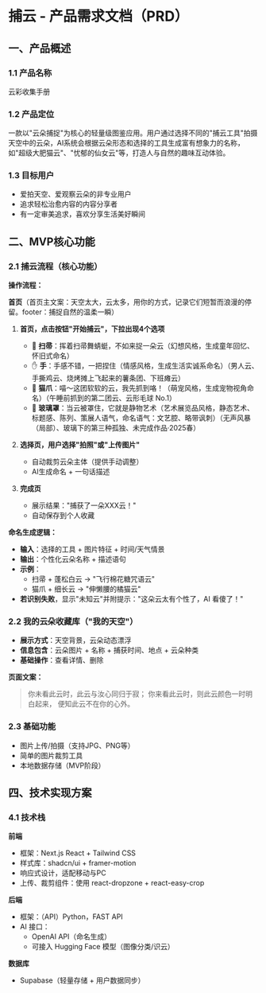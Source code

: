 # 捕云 - 产品需求文档（PRD）

## 一、产品概述

### 1.1 产品名称
云彩收集手册

### 1.2 产品定位
一款以"云朵捕捉"为核心的轻量级图鉴应用。用户通过选择不同的"捕云工具"拍摄天空中的云朵，AI系统会根据云朵形态和选择的工具生成富有想象力的名称，如"超级大肥猫云"、"忧郁的仙女云"等，打造人与自然的趣味互动体验。

### 1.3 目标用户
* 爱拍天空、爱观察云朵的非专业用户
* 追求轻松治愈内容的内容分享者
* 有一定审美追求，喜欢分享生活美好瞬间

## 二、MVP核心功能

### 2.1 捕云流程（核心功能）

**操作流程：**

**首页**（首页主文案：天空太大，云太多，用你的方式，记录它们短暂而浪漫的停留。footer：捕捉自然的温柔一瞬）

1. **首页，点击按钮"开始捕云"，下拉出现4个选项**
    * 🧹 **扫帚**：挥着扫帚舞蜻蜓，不如来捉一朵云（幻想风格，生成童年回忆、怀旧式命名）
    * ✋ **手**：手感不错，一把捏住（情感风格，生成生活实诚系命名）（男人云、手撕鸡云、烧烤摊上飞起来的薯条团、下班瘫云）
    * 🐾 **猫爪**：喵～这团软软的云，我先抓到咯！（萌宠风格，生成宠物视角命名）（午睡前抓到的第二团云、云形毛球 No.1）
    * 🧊 **玻璃罩**：当云被罩住，它就是静物艺术（艺术展览品风格，静态艺术、标题感、陈列、策展人语气，命名语气：文艺腔、略带讽刺）（无声风暴（局部）、玻璃下的第三种孤独、未完成作品·2025春）

2. **选择页，用户选择"拍照"或"上传图片"**
   * 自动裁剪云朵主体（提供手动调整）
   * AI生成命名 + 一句话描述

3. **完成页**
   * 展示结果："捕获了一朵XXX云！"
   * 自动保存到个人收藏

**命名生成逻辑：**
* **输入**：选择的工具 + 图片特征 + 时间/天气情景
* **输出**：个性化云朵名称 + 描述语句
* **示例**：
    * 扫帚 + 蓬松白云 → "飞行棉花糖咒语云"
    * 猫爪 + 细长云 → "伸懒腰的橘猫云"
* **若识别失败**，显示"未知云"并附提示："这朵云太有个性了，AI 看傻了！"

### 2.2 我的云朵收藏库（"我的天空"）
* **展示方式**：天空背景，云朵动态漂浮
* **信息包含**：云朵图片 + 名称 + 捕获时间、地点 + 云朵种类
* **基础操作**：查看详情、删除

**页面文案：**
> 你未看此云时，此云与汝心同归于寂；
> 你来看此云时，则此云颜色一时明白起来，
> 便知此云不在你的心外。

### 2.3 基础功能
* 图片上传/拍摄（支持JPG、PNG等）
* 简单的图片裁剪工具
* 本地数据存储（MVP阶段）

## 四、技术实现方案

### 4.1 技术栈

**前端**
* 框架：Next.js React + Tailwind CSS
* 样式库：shadcn/ui + framer-motion
* 响应式设计，适配移动与PC
* 上传、裁剪组件：使用 react-dropzone + react-easy-crop

**后端**
* 框架：（API）Python，FAST API
* AI 接口：
    * OpenAI API（命名生成）
    * 可接入 Hugging Face 模型（图像分类/识云）

**数据库**
* Supabase（轻量存储 + 用户数据同步）
